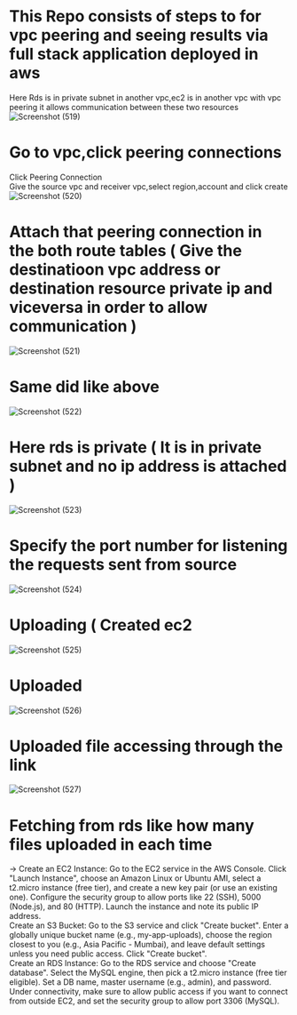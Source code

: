 # This Repo consists of steps to for vpc peering and seeing results via full stack application deployed in aws <br>
Here Rds is in private subnet in another vpc,ec2 is in another vpc with vpc peering it allows communication between these two resources <br>
![Screenshot (519)](https://github.com/user-attachments/assets/f4a22758-6f83-4133-b34a-98e54b014b11)
# Go to vpc,click peering connections 
Click Peering Connection <br>
Give the source vpc and receiver vpc,select region,account and click create
![Screenshot (520)](https://github.com/user-attachments/assets/81a2e076-bd15-4fbd-8fa2-e1b144f7d89c)
# Attach that peering connection in the both route tables ( Give the destinatioon vpc address or destination resource private ip and viceversa in order to allow communication )
![Screenshot (521)](https://github.com/user-attachments/assets/3f6f4c3a-d7d7-48c4-b8bf-23c12f24aa6e)
# Same did like above
![Screenshot (522)](https://github.com/user-attachments/assets/621ea2f9-be7a-43a5-9dce-1a105f405f0b)
# Here rds is private ( It is in private subnet and no ip address is attached )
![Screenshot (523)](https://github.com/user-attachments/assets/0c0a949c-a03f-4430-ba6a-d4469bca4da9)
# Specify the port number for listening the requests sent from source
![Screenshot (524)](https://github.com/user-attachments/assets/1b082275-f606-4df9-aa2d-94dbb3b3d255)
# Uploading ( Created ec2 
![Screenshot (525)](https://github.com/user-attachments/assets/0c97daa1-d83e-4a4f-b526-7831f75e54e2)
# Uploaded
![Screenshot (526)](https://github.com/user-attachments/assets/afe62740-8f95-4034-8189-774542e028f0)
# Uploaded file accessing through the link
![Screenshot (527)](https://github.com/user-attachments/assets/ee0e181e-5f55-4574-b65e-818828019d58)
# Fetching from rds like how many files uploaded in each time


-> Create an EC2 Instance:
Go to the EC2 service in the AWS Console. Click "Launch Instance", choose an Amazon Linux or Ubuntu AMI, select a t2.micro instance (free tier), and create a new key pair (or use an existing one). Configure the security group to allow ports like 22 (SSH), 5000 (Node.js), and 80 (HTTP). Launch the instance and note its public IP address.
<br>
Create an S3 Bucket:
Go to the S3 service and click "Create bucket". Enter a globally unique bucket name (e.g., my-app-uploads), choose the region closest to you (e.g., Asia Pacific - Mumbai), and leave default settings unless you need public access. Click "Create bucket".
<br>
Create an RDS Instance:
Go to the RDS service and choose "Create database". Select the MySQL engine, then pick a t2.micro instance (free tier eligible). Set a DB name, master username (e.g., admin), and password. Under connectivity, make sure to allow public access if you want to connect from outside EC2, and set the security group to allow port 3306 (MySQL).
